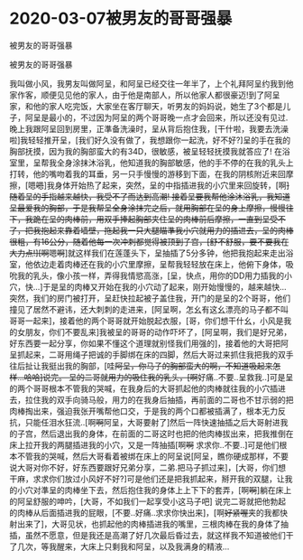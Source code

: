 # 2020-03-07被男友的哥哥强暴



被男友的哥哥强暴



被男友的哥哥强暴


我叫做小风，我男友叫做阿呈，和阿呈已经交往一年半了，上个礼拜阿呈约我到他家作客，顺便见见他的家人，由于他是南部人，所以他家人都很豪迈!到了阿呈家，和他的家人吃完饭，大家坐在客厅聊天，听男友的妈妈说，她生了3个都是儿子，阿呈是最小的，不过因为阿呈的两个哥哥晚一点才会回来，所以还没有见过. 晚上我跟阿呈回到房里，正準备洗澡时，呈从背后抱住我，[干什啦，我要去洗澡啦]我轻轻推开呈，[我们好久没有做了，我想跟你一起洗，好不好?]呈的手在我的胸部抚摸，因为我的胸部蛮大的有34D，很敏感，被呈轻轻抚摸我就答应了! 在浴室里，呈帮我全身涂抹沐浴乳，他知道我的胸部敏感，他的手不停的在我的乳头上打转，他的嘴吻着我的耳垂，另一只手慢慢的游移到下面，在我的阴核附近来回摩擦，[嗯~~嗯~~]我身体开始热了起来，突然，呈的中指插进我的小穴里来回旋转，[啊~~]随着呈的手指越来越快，我受不了而达到高潮! 接着呈要我帮他涂沐浴乳，我知道呈最爱我的胸部，于是我帮呈全身涂抹完之后，就用胸部在呈的身上摩擦，慢慢往下，我跪在呈的肉棒前，用双手捧起胸部夹住呈的肉棒前后摩擦，一直到呈受不了，把我抱起来靠着墙壁，拖起我一只大腿瞄準我小穴就用力的插进去，呈的肉棒很粗，有16公分，随着他每一次冲刺都觉得被顶到子宫，[舒不舒服，要不要我在大力点!][啊~~嗯~~啊~~]就这样我们在莲蓬头下，呈抽插了5分多钟，他把我抱起来走出浴室，他依边走着肉棒还在我的小穴里摩擦，呈帮我轻轻放在床上，他俯下身体，吸吮我的乳头，像小孩一样，弄得我情慾高涨，[呈，快点，用你的DD用力插我的小穴，快...]于是呈的肉棒又开始在我的小穴动了起来，刚开始慢慢的，越来越快... 突然，我们的房门被打开，呈赶快拉起被子盖住我，开门的是呈的2个哥哥，他们撞见了居然不避讳，还大刺刺的走进来，[阿呈啊，怎幺有这幺漂亮的马子都不叫哥哥一起来]，接着他的两个哥哥就开始脱起衣服，[哥，你们想干什幺，小风是我的女朋友，你们不要乱来]我被呈的哥哥的动作吓坏了，[阿呈啊，我们是好兄弟，好东西要一起分享，你如果不懂这个道理就别怪我们用强的]，接着他的大哥把阿呈抓起来，二哥用绳子把诚的手脚绑在床的四脚，然后大哥过来抓住我把我的双手往后扯让我挺出我的胸部，[哇~~阿呈，你马子的胸部蛮大的啊，不知道吸起来怎样...哈哈]说完。  呈的二哥就用力的吸住我的乳头，[啊~~好痛..不要..呈救我..]可是呈的两个哥哥根本不管我的哭喊，在我身后的大哥抓起他的肉棒就往我的小穴插进去，拉住我的双手向骑马般，用力的在我身后抽插，再前面的二哥也不甘示弱的把肉棒掏出来，强迫我张开嘴帮他口交，于是我的两个口都被插满了，根本无力反抗，只能任泪水狂流..[啊~~啊~~阿呈，大哥要射了]然后一阵快速抽插之后大哥射进我的子宫，然后退出我的身体，在前面的二哥这时也把的他肉棒拔出来，把我推倒在床上拉开我的两腿插进我的小穴，又是一阵抽插[啊~~啊~~  求求你..不要..]可是他们根本不管我的哭喊，然后大哥看着被绑在床上的阿呈说[阿呈，瞧你硬成那样，不要说大哥对你不好，好东西要跟好兄弟分享，二弟.把马子抓过来]，[大哥，你们想干麻，求求你们放过小风好不好?]可是他们还是把我抓起来，掰开我的双腿，让我的小穴对準呈的肉棒坐下去，然后抱住我的身体上上下下的套弄，[啊~~啊~~]躺在床上的阿呈舒服的呻吟，[大哥，不如我们一起享受小这马子吧] 说完二哥就把他勃起的肉棒从后面插进我的屁眼，[不要..好痛..求求你快出来]，[啊~~好紧喔~~夹的我都快射出来了]，大哥见状，也抓起他的肉棒插进我的嘴里，三根肉棒在我的身体了抽插，虽然不愿意，但是我还是高潮了好几次最后昏过去，就这样我不知道被他们干了几次，等我醒来，大床上只剩我和阿呈，以及我满身的精液...
            

